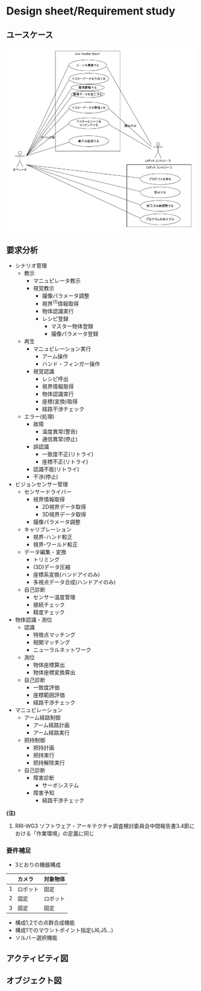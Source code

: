 # Design sheet/Requirement study

## ユースケース
![usecase](uml/usecase.png)

## 要求分析
- シナリオ管理
    - 教示
        - マニュピレータ教示
        - 視覚教示
            - 撮像パラメータ調整
            - 視界<sup>(1)</sup>情報取得
            - 物体認識実行
            - レシピ登録
                - マスター物体登録
                - 撮像パラメータ登録
    - 再生
        - マニュピレーション実行
            - アーム操作
            - ハンド・フィンガー操作
        - 視覚認識
            - レシピ呼出
            - 視界情報取得
            - 物体認識実行
            - 座標(変換)取得
            - 経路干渉チェック
    - エラー(処理)
       - 故障
           - 温度異常(警告)
           - 通信異常(停止)
       - 誤認識
           - 一致度不正(リトライ)
           - 座標不正(リトライ)
       - 認識不能(リトライ)
       - 干渉(停止)
- ビジョンセンサー管理
    - センサードライバー
        - 視界情報取得
            - 2D視界データ取得
            - 3D視界データ取得
        - 撮像パラメータ調整
    - キャリブレーション
        - 視界-ハンド較正
        - 視界-ワールド較正
    - データ編集・変換
        - トリミング
        - (3D)データ圧縮
        - 座標系変換(ハンドアイのみ)
        - 多視点データ合成(ハンドアイのみ)
    - 自己診断
        - センサー温度管理
        - 接続チェック
        - 精度チェック
- 物体認識・測位
    - 認識
        - 特徴点マッチング
        - 相関マッチング
        - ニューラルネットワーク
    - 測位
        - 物体座標算出
        - 物体座標変換算出
    - 自己診断
        - 一致度評価
        - 座標範囲評価
        - 経路干渉チェック
- マニュピレーション
    - アーム経路制御
        - アーム経路計画
        - アーム経路実行
    - 把持制御
        - 把持計画
        - 把持実行 
        - 把持解除実行
    - 自己診断
        - 障害診断
            - サーボシステム
        - 障害予知
            - 経路干渉チェック


**(注)**  
1. RRI-WG3 ソフトウェア・アーキテクチャ調査検討委員会中間報告書3.4節における「作業環境」の定義に同じ

### 要件補足
- 3とおりの機器構成

||カメラ|対象物体|
|:----|:----|:----|
|1|ロボット|固定|
|2|固定|ロボット|
|3|固定|固定|

- 構成1,2での点群合成機能
- 構成1でのマウントポイント指定(J6,J5...)
- ソルバー選択機能

## アクティビティ図

## オブジェクト図
